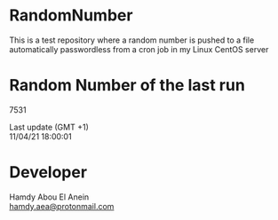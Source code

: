 # RandomNumber    
This is a test repository where a random number is pushed to a file automatically passwordless from a cron job in my Linux CentOS server    
# Random Number of the last run   
7531
      
Last update (GMT +1)    
11/04/21 18:00:01
# Developer    
Hamdy Abou El Anein   
hamdy.aea@protonmail.com
